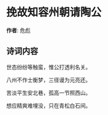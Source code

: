 # 挽故知容州朝请陶公

**作者**: 危彪

## 诗词内容

世态纷纷等触蛮，惟公打透利名关。

八州不作士衡梦，三径谩为元亮还。

苦淡平生安北巷，孤高一节照西山。

想应精爽难埋没，只在青松白石间。

